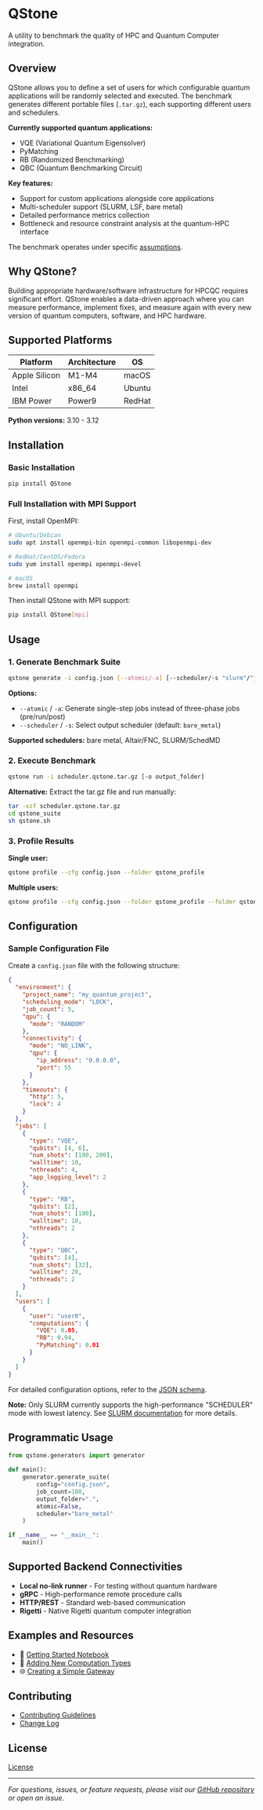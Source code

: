 # QStone

A utility to benchmark the quality of HPC and Quantum Computer integration.

## Overview

QStone allows you to define a set of users for which configurable quantum applications will be randomly selected and executed. The benchmark generates different portable files (`.tar.gz`), each supporting different users and schedulers.

**Currently supported quantum applications:**
- VQE (Variational Quantum Eigensolver)
- PyMatching
- RB (Randomized Benchmarking)
- QBC (Quantum Benchmarking Circuit)

**Key features:**
- Support for custom applications alongside core applications
- Multi-scheduler support (SLURM, LSF, bare metal)
- Detailed performance metrics collection
- Bottleneck and resource constraint analysis at the quantum-HPC interface

The benchmark operates under specific [assumptions](ASSUMPTIONS.md).

## Why QStone?

Building appropriate hardware/software infrastructure for HPCQC requires significant effort. QStone enables a data-driven approach where you can measure performance, implement fixes, and measure again with every new version of quantum computers, software, and HPC hardware.

## Supported Platforms

| Platform | Architecture | OS |
|----------|-------------|-----|
| Apple Silicon | M1-M4 | macOS |
| Intel | x86_64 | Ubuntu |
| IBM Power | Power9 | RedHat |

**Python versions:** 3.10 - 3.12

## Installation

### Basic Installation

```bash
pip install QStone
```

### Full Installation with MPI Support

First, install OpenMPI:

```bash
# Ubuntu/Debian
sudo apt install openmpi-bin openmpi-common libopenmpi-dev

# RedHat/CentOS/Fedora  
sudo yum install openmpi openmpi-devel

# macOS
brew install openmpi
```

Then install QStone with MPI support:

```bash
pip install QStone[mpi]
```

## Usage

### 1. Generate Benchmark Suite

```bash
qstone generate -i config.json [--atomic/-a] [--scheduler/-s "slurm"/"jsrun"/"bare_metal"]
```

**Options:**
- `--atomic` / `-a`: Generate single-step jobs instead of three-phase jobs (pre/run/post)
- `--scheduler` / `-s`: Select output scheduler (default: `bare_metal`)

**Supported schedulers:** bare metal, Altair/FNC, SLURM/SchedMD

### 2. Execute Benchmark

```bash
qstone run -i scheduler.qstone.tar.gz [-o output_folder]
```

**Alternative:** Extract the tar.gz file and run manually:
```bash
tar -xzf scheduler.qstone.tar.gz
cd qstone_suite
sh qstone.sh
```

### 3. Profile Results

**Single user:**
```bash
qstone profile --cfg config.json --folder qstone_profile
```

**Multiple users:**
```bash
qstone profile --cfg config.json --folder qstone_profile --folder qstone_profile2
```

## Configuration

### Sample Configuration File

Create a `config.json` file with the following structure:

```json
{
  "environment": { 
    "project_name": "my_quantum_project",
    "scheduling_mode": "LOCK",
    "job_count": 5,
    "qpu": {
      "mode": "RANDOM"
    },
    "connectivity": {
      "mode": "NO_LINK",
      "qpu": {
        "ip_address": "0.0.0.0",
        "port": 55
      }
    },
    "timeouts": {
      "http": 5,
      "lock": 4
    } 
  },
  "jobs": [
    {
      "type": "VQE",
      "qubits": [4, 6],
      "num_shots": [100, 200],
      "walltime": 10,
      "nthreads": 4,
      "app_logging_level": 2 
    },
    {
      "type": "RB",
      "qubits": [2],
      "num_shots": [100],
      "walltime": 10,
      "nthreads": 2
    },
    {
      "type": "QBC",
      "qubits": [4],
      "num_shots": [32],
      "walltime": 20,
      "nthreads": 2
    }
  ],
  "users": [
    {
      "user": "user0",
      "computations": {
        "VQE": 0.05,
        "RB": 0.94,
        "PyMatching": 0.01
      }
    }
  ]
}
```

For detailed configuration options, refer to the [JSON schema](qstone/utils/config_schema.py).

**Note:** Only SLURM currently supports the high-performance "SCHEDULER" mode with lowest latency. See [SLURM documentation](SLURM.md) for more details.

## Programmatic Usage

```python
from qstone.generators import generator

def main():
    generator.generate_suite(
        config="config.json",
        job_count=100, 
        output_folder=".", 
        atomic=False, 
        scheduler="bare_metal"
    )

if __name__ == "__main__":
    main()
```

## Supported Backend Connectivities

- **Local no-link runner** - For testing without quantum hardware
- **gRPC** - High-performance remote procedure calls
- **HTTP/REST** - Standard web-based communication
- **Rigetti** - Native Rigetti quantum computer integration

## Examples and Resources

- 📓 [Getting Started Notebook](examples/running/getting_started.ipynb)
- 🔧 [Adding New Computation Types](examples/adding/computation/README.md)
- 🌐 [Creating a Simple Gateway](examples/node/README.md)

## Contributing

- [Contributing Guidelines](contributing.md)
- [Change Log](changelog.md)

## License

[License](LICENSE)


---

*For questions, issues, or feature requests, please visit our [GitHub repository](https://github.com/your-org/qstone) or open an issue.*
